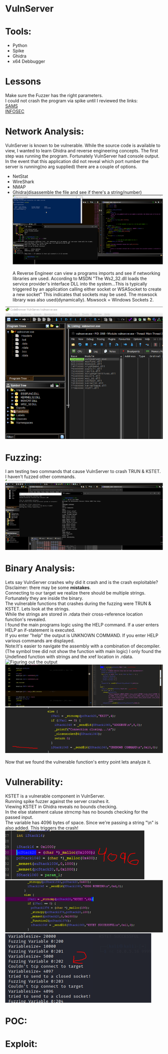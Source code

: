 # VulnServer

# Tools:
* Python
* Spike
* Ghidra
* x64 Debbugger

# Lessons
Make sure the Fuzzer has the right parameters.<br>I could not crash the program via spike until I reviewed the links: <br>[SAMS](https://samsclass.info/127/proj/p16-spike.htm)<br>[INFOSEC](https://resources.infosecinstitute.com/topic/intro-to-fuzzing/)


# Network Analysis:
VulnServer is known to be vulnerable. While the source code is available to view, I wanted to learn Ghidra and reverse engineering concepts.
The first step was running the program. Fortunately VulnServer had console output.
In the event that this application did not reveal which port number the server is running(no arg supplied) there are a couple of options.
* NetStat
* WireShark
* NMAP
* Ghidra(disassemble the file and see if there's a string/number) 
![Main function](images/vuln-server/main.PNG)
<br><br>A Reverse Engineer can view a programs imports and see if networking libraries are used. According to MSDN "The Ws2_32.dll loads the service provider's interface DLL into the system...This is typically triggered by an application calling either socket or WSASocket to create a new socket" This indicates that sockets may be used. The mswsock library was also used(dynamically). Mswsock = Windows Sockets 2.

![networkIndicators](images/vuln-server/networkIndicators.PNG)
# Fuzzing:
I am testing two commands that cause VulnServer to crash TRUN & KSTET.<br> I haven't fuzzed other commands. 
![Getting ready to network Fuzz](images/vuln-server/readyFuzz.PNG)

# Binary Analysis:
Lets say VulnServer crashes why did it crash and is the crash exploitable?<br>
Disclaimer: there may be some <b>mistakes</b>.<br>
Connecting to our target we realize there should be multiple strings. Fortunately they are inside the binary.<br>
The vulnerable functions that crashes during the fuzzing were TRUN & KSTET. Lets look at the strings.<br>
While the strings are stored in .rdata their cross-reference location function's revealed.<br>
I found the main programs logic using the HELP command. If a user enters HELP an if-statement is executed.<br>
If you enter "help" the output is UNKNOWN COMMAND. If you enter HELP various commands are displayed.
<br>Note:It's easier to navigate the assembly with a combination of decompiler.(The symbol tree did not show the function with main logic)
I only found the Undefined function with strings and the xref location in .rdata.
![Figuring out the output](images//vuln-serverfigureOut.PNG)
![Help's output](images/vuln-server/help1.PNG)
![Unknown Command](images/vuln-server/unknown.PNG)
<br><br> Now that we found the vulnerable function's entry point lets analyze it.

# Vulnerability:
KSTET is a vulnerable component in VulnServer.<br>
Running spike fuzzer against the server crashes it.<br>
Viewing KSTET in Ghidra reveals no bounds checking.<br>
In the else statement caluse strncmp has no bounds checking for the passed input.<br>
The variable has 4096 bytes of space. Since we're passing a string "\n" is also added. This triggers the crash!
![4096 Variable](images/vuln-server/var.PNG)
![Strncmp = vuln](images/vuln-server/vuln.PNG)
![Crash](images/vuln-server/crash.PNG)

# POC:

# Exploit:
